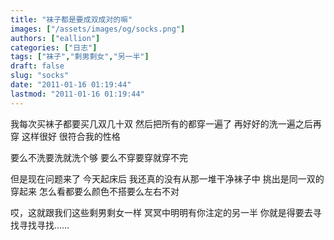 ```yaml
---
title: "袜子都是要成双成对的嘛"
images: ["/assets/images/og/socks.png"]
authors: ["eallion"]
categories: ["日志"]
tags: ["袜子","剩男剩女","另一半"]
draft: false
slug: "socks"
date: "2011-01-16 01:19:44"
lastmod: "2011-01-16 01:19:44"
---
```


我每次买袜子都要买几双几十双
然后把所有的都穿一遍了
再好好的洗一遍之后再穿
这样很好
很符合我的性格

要么不洗要洗就洗个够
要么不穿要穿就穿不完

但是现在问题来了
今天起床后
我还真的没有从那一堆干净袜子中
挑出是同一双的穿起来
怎么看都要么颜色不搭要么左右不对

哎，这就跟我们这些剩男剩女一样
冥冥中明明有你注定的另一半
你就是得要去寻找寻找寻找……
